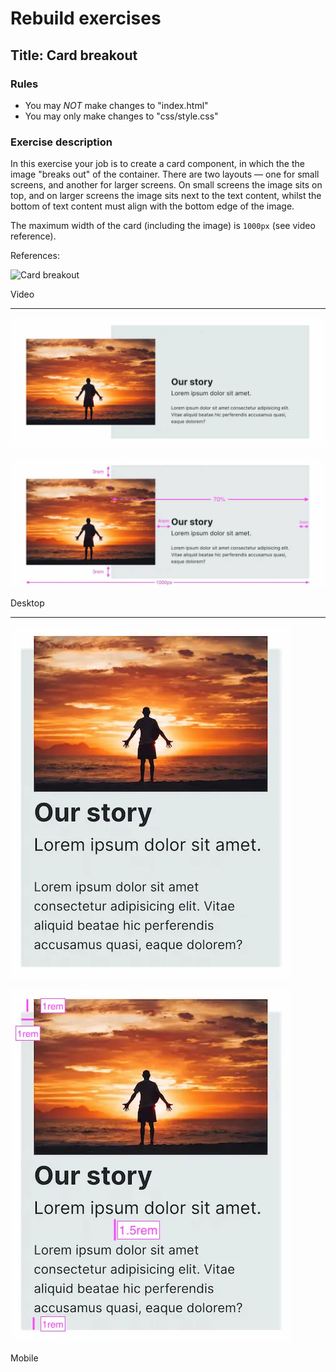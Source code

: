 # Rebuild exercises

## Title: Card breakout

### Rules

- You may _NOT_ make changes to "index.html"
- You may only make changes to "css/style.css"

### Exercise description

In this exercise your job is to create a card component, in which the the image "breaks out" of the container. There are two layouts — one for small screens, and another for larger screens. On small screens the image sits on top, and on larger screens the image sits next to the text content, whilst the bottom of text content must align with the bottom edge of the image.

The maximum width of the card (including the image) is `1000px` (see video reference).

References:

![Card breakout](readme-assets/card-breakout.gif "Card breakout reference")

Video

---

![Card breakout Desktop](readme-assets/card-breakout.webp "Card breakout reference — Desktop")

![Card breakout Desktop measurement](readme-assets/card-breakout-measure.webp "Card breakout reference — Desktop measurement")

Desktop

---

![Card breakout Mobile](readme-assets/card-breakout-mobile.webp "Card breakout reference — Mobile")

![Card breakout Mobile measurement](readme-assets/card-breakout-mobile-measure.webp "Card breakout reference — Mobile measurement")

Mobile

